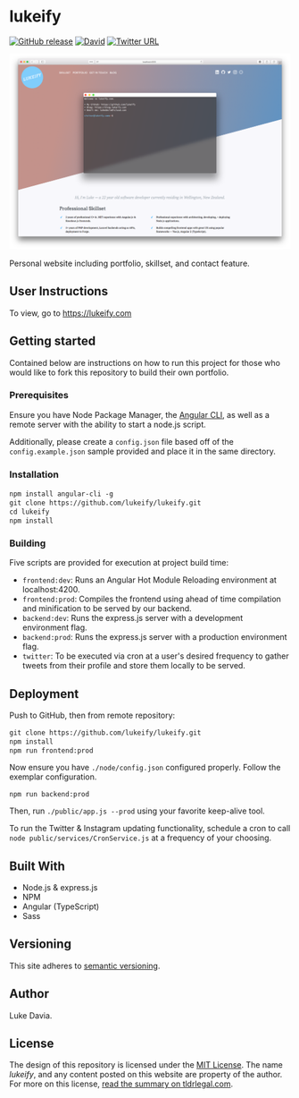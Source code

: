 # lukeify

[![GitHub release](https://img.shields.io/github/release/lukeify/lukeify.svg)](https://github.com/lukeify/lukeify)
[![David](https://img.shields.io/david/lukeify/lukeify.svg)](https://github.com/lukeify/lukeify)
[![Twitter URL](https://img.shields.io/twitter/url/http/shields.io.svg?style=social)](https://lukeify.com)

![](angular/assets/images/lukeify.png)

Personal website including portfolio, skillset, and contact feature.

## User Instructions

To view, go to https://lukeify.com

## Getting started

Contained below are instructions on how to run this project for those who would like to fork this repository to build their own portfolio.

### Prerequisites

Ensure you have Node Package Manager, the [Angular CLI](https://cli.angular.io), as well as a remote server with the ability to start a node.js script. 

Additionally, please create a `config.json` file based off of the `config.example.json` sample provided and place it in the same directory.

### Installation

```
npm install angular-cli -g
git clone https://github.com/lukeify/lukeify.git
cd lukeify
npm install
```

### Building

Five scripts are provided for execution at project build time:

* `frontend:dev`: Runs an Angular Hot Module Reloading environment at localhost:4200.
* `frontend:prod`: Compiles the frontend using ahead of time compilation and minification to be served by our backend.
* `backend:dev`: Runs the express.js server with a development environment flag.
* `backend:prod`: Runs the express.js server with a production environment flag.
* `twitter`: To be executed via cron at a user's desired frequency to gather tweets from their profile and store them locally to be served.

## Deployment

Push to GitHub, then from remote repository:

```
git clone https://github.com/lukeify/lukeify.git
npm install
npm run frontend:prod
```

Now ensure you have `./node/config.json` configured properly. Follow the exemplar configuration.

```
npm run backend:prod
```

Then, run `./public/app.js --prod` using your favorite keep-alive tool.

To run the Twitter & Instagram updating functionality, schedule a cron to call `node public/services/CronService.js` at a frequency of your choosing. 

## Built With

* Node.js & express.js
* NPM
* Angular (TypeScript)
* Sass

## Versioning

This site adheres to [semantic versioning](https://semver.org).

## Author

Luke Davia.

## License

The design of this repository is licensed under the [MIT License](LICENSE). The name *lukeify*, and any content posted on this website are property of the author. For more on this license, [read the summary on tldrlegal.com](https://tldrlegal.com/license/mit-license).
